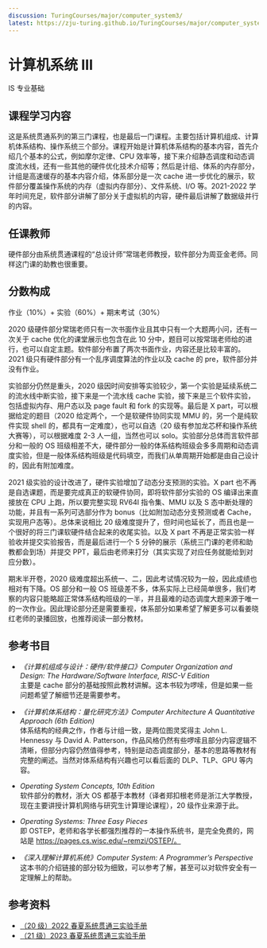 ```yaml
---
discussion: TuringCourses/major/computer_system3/
latest: https://zju-turing.github.io/TuringCourses/major/computer_system3/
---
```


# 计算机系统 Ⅲ

<div class="badges">
<span class="badge is-badge">IS 专业基础</span>
</div>

## 课程学习内容
这是系统贯通系列的第三门课程，也是最后一门课程。主要包括计算机组成、计算机体系结构、操作系统三个部分。课程开始是计算机体系结构的基本内容，首先介绍几个基本的公式，例如摩尔定律、CPU 效率等，接下来介绍静态调度和动态调度流水线，还有一些其他的硬件优化技术介绍等；然后是计组、体系的内存部分，计组是高速缓存的基本内容介绍，体系部分是一次 cache 进一步优化的展示，软件部分覆盖操作系统的内存（虚拟内存部分）、文件系统、I/O 等。2021-2022 学年时间充足，软件部分讲解了部分关于虚拟机的内容，硬件最后讲解了数据级并行的内容。

## 任课教师
硬件部分由系统贯通课程的“总设计师”常瑞老师教授，软件部分为周亚金老师。同样这门课的助教也很重要。

## 分数构成
作业（10%）+ 实验（60%）+ 期末考试（30%）

2020 级硬件部分常瑞老师只有一次书面作业且其中只有一个大题两小问，还有一次关于 cache 优化的课堂展示也包含在此 10 分中，题目可以按常瑞老师给的进行，也可以自定主题。软件部分布置了两次书面作业，内容还是比较丰富的。2021 级只有硬件部分有一个乱序调度算法的作业以及 cache 的 pre，软件部分并没有作业。

实验部分仍然是重头，2020 级因时间安排等实验较少，第一个实验是延续系统二的流水线中断实验，接下来是一个流水线 cache 实验，接下来是三个软件实验，包括虚拟内存、用户态以及 page fault 和 fork 的实现等。最后是 X part，可以根据给定的题目（2020 给定两个，一个是软硬件协同实现 MMU 的，另一个是纯软件实现 shell 的，都具有一定难度），也可以自选（20 级有参加龙芯杯和操作系统大赛等），可以根据难度 2-3 人一组，当然也可以 solo。实验部分总体而言软件部分和一般的 OS 班级相差不大，硬件部分一般的体系结构班级会多多周期和动态调度实验，但是一般体系结构班级是代码填空，而我们从单周期开始都是由自己设计的，因此有附加难度。

2021 级实验的设计改进了，硬件实验增加了动态分支预测的实验。X part 也不再是自选课题，而是要完成真正的软硬件协同，即将软件部分实验的 OS 编译出来直接放在 CPU 上跑，所以要完整实现 RV64I 指令集、MMU 以及 S 态中断处理的功能，并且有一系列可选部分作为 bonus（比如附加动态分支预测或者 Cache，实现用户态等）。总体来说相比 20 级难度提升了，但时间也延长了，而且也是一个很好的将三门课软硬件结合起来的收尾实验。以及 X part 不再是正常实验一样验收并提交实验报告，而是最后进行一个 5 分钟的展示（系统三门课的老师和助教都会到场）并提交 PPT，最后由老师来打分（其实实现了对应任务就能给到对应分数）。

期末半开卷，2020 级难度超出系统一、二，因此考试情况较为一般，因此成绩也相对有下降。OS 部分和一般 OS 班级差不多，体系实际上已经简单很多，我们考察的内容只能略超正常体系结构班级的一半，并且最难的动态调度大题来源于唯一的一次作业。因此理论部分还是需要重视，体系部分如果希望了解更多可以看姜晓红老师的录播回放，也推荐阅读一部分教材。

## 参考书目
- *《计算机组成与设计：硬件/软件接口》Computer Organization and Design: The Hardware/Software Interface, RISC-V Edition*  
    主要是 cache 部分的基础按照此教材讲解。这本书较为啰嗦，但是如果一些问题希望了解细节还是需要参考。
    
- *《计算机体系结构：量化研究方法》Computer Architecture A Quantitative Approach (6th Edition)*  
    体系结构的经典之作，作者与计组一致，是两位图灵奖得主 John L. Hennessy 与 David A. Patterson，作品风格仍然有些啰嗦且部分内容逻辑不清晰，但部分内容仍然值得参考，特别是动态调度部分，基本的思路等教材有完整的阐述。当然对体系结构有兴趣也可以看后面的 DLP、TLP、GPU 等内容。

* *Operating System Concepts, 10th Edition*  
    软件部分的教材，浙大 OS 都基于本教材（译者郑扣根老师是浙江大学教授，现在主要讲授计算机网络与研究生计算理论课程），20 级作业来源于此。

* *Operating Systems: Three Easy Pieces*  
    即 OSTEP，老师和各学长都强烈推荐的一本操作系统书，是完全免费的，网站是 https://pages.cs.wisc.edu/~remzi/OSTEP/。

* *《深入理解计算机系统》Computer System: A Programmer’s Perspective*  
    这本书的介绍链接的部分较为细致，可以参考了解，甚至可以对软件安全有一定理解上的帮助。

## 参考资料

- [（20 级）2022 春夏系统贯通三实验手册](https://computer_architecture_cr_zju.gitee.io/sys3lab-2022-stu/)
- [（21 级）2023 春夏系统贯通三实验手册](https://parfaity.gitee.io/sys3lab-2023-stu/)